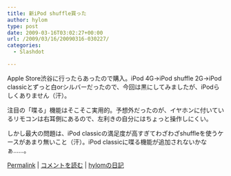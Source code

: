 ```yaml
---
title: 新iPod shuffle買った
author: hylom
type: post
date: 2009-03-16T03:02:27+00:00
url: /2009/03/16/20090316-030227/
categories:
  - Slashdot

---
```

Apple Store渋谷に行ったらあったので購入。iPod 4G→iPod shuffle 2G→iPod classicとずっと白orシルバーだったので、今回は黒にしてみましたが、iPodらしくありません（汗）。

注目の「喋る」機能はそこそこ実用的。予想外だったのが、イヤホンに付いているリモコンは右耳側にあるので、左利きの自分にはちょっと操作しにくい。

しかし最大の問題は、iPod classicの満足度が高すぎてわざわざshuffleを使うケースがあまり無いこと（汗）。iPod classicに喋る機能が追加されないかなぁ……。

  [Permalink][1] |   [コメントを読む][2] |   [hylomの日記][3]

 [1]: http://slashdot.jp/~hylom/journal/470308
 [2]: http://slashdot.jp/~hylom/journal/470308#acomments
 [3]: http://slashdot.jp/~hylom/journal/
